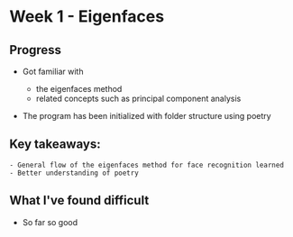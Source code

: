 # Week 1 - Eigenfaces

## Progress
- Got familiar with 
	- the eigenfaces method
	- related concepts such as principal component analysis

- The program has been initialized with folder structure using poetry

## Key takeaways:
	- General flow of the eigenfaces method for face recognition learned
	- Better understanding of poetry

## What I've found difficult
- So far so good
